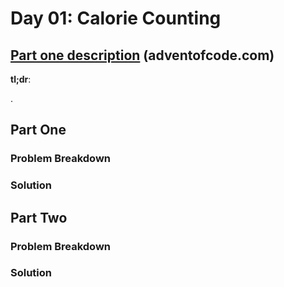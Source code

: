 # Day 01: Calorie Counting

## [Part one description](https://adventofcode.com/2022/day/1) (adventofcode.com)

**tl;dr**:

.


## Part One

### Problem Breakdown

### Solution



## Part Two

### Problem Breakdown

### Solution